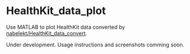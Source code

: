 # HealthKit_data_plot
Use MATLAB to plot HealthKit data converted by [nabelekt/HealthKit_data_convert](https://github.com/nabelekt/HealthKit_data_convert).

Under development. Usage instructions and screenshots comming soon.
